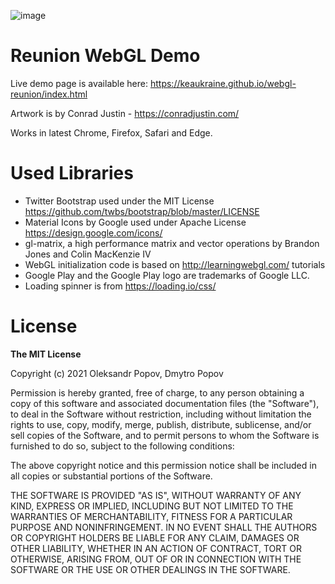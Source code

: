 ![image](https://user-images.githubusercontent.com/414072/158968586-012c1dac-c0fd-4bbf-8901-0f3d1fb431f0.png)

# Reunion WebGL Demo

Live demo page is available here: https://keaukraine.github.io/webgl-reunion/index.html

Artwork is by Conrad Justin - https://conradjustin.com/

Works in latest Chrome, Firefox, Safari and Edge.

# Used Libraries

* Twitter Bootstrap used under the MIT License https://github.com/twbs/bootstrap/blob/master/LICENSE
* Material Icons by Google used under Apache License https://design.google.com/icons/
* gl-matrix, a high performance matrix and vector operations by Brandon Jones and Colin MacKenzie IV
* WebGL initialization code is based on http://learningwebgl.com/ tutorials
* Google Play and the Google Play logo are trademarks of Google LLC.
* Loading spinner is from https://loading.io/css/

# License

**The MIT License**

Copyright (c) 2021 Oleksandr Popov, Dmytro Popov

Permission is hereby granted, free of charge, to any person obtaining a copy of this software and associated documentation files (the "Software"), to deal in the Software without restriction, including without limitation the rights to use, copy, modify, merge, publish, distribute, sublicense, and/or sell copies of the Software, and to permit persons to whom the Software is furnished to do so, subject to the following conditions:

The above copyright notice and this permission notice shall be included in all copies or substantial portions of the Software.

THE SOFTWARE IS PROVIDED "AS IS", WITHOUT WARRANTY OF ANY KIND, EXPRESS OR IMPLIED, INCLUDING BUT NOT LIMITED TO THE WARRANTIES OF MERCHANTABILITY, FITNESS FOR A PARTICULAR PURPOSE AND NONINFRINGEMENT. IN NO EVENT SHALL THE AUTHORS OR COPYRIGHT HOLDERS BE LIABLE FOR ANY CLAIM, DAMAGES OR OTHER LIABILITY, WHETHER IN AN ACTION OF CONTRACT, TORT OR OTHERWISE, ARISING FROM, OUT OF OR IN CONNECTION WITH THE SOFTWARE OR THE USE OR OTHER DEALINGS IN THE SOFTWARE.
